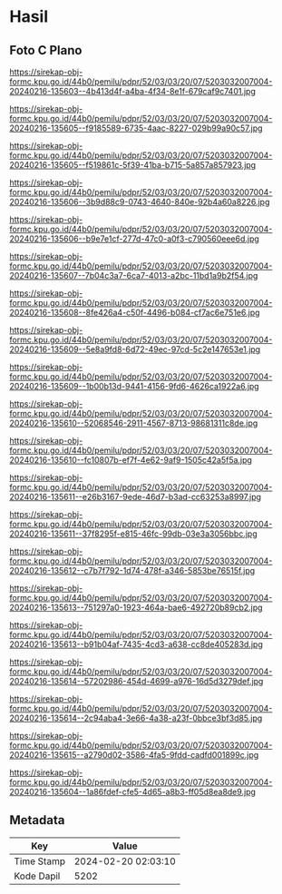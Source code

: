 # Hasil

## Foto C Plano

https://sirekap-obj-formc.kpu.go.id/44b0/pemilu/pdpr/52/03/03/20/07/5203032007004-20240216-135603--4b413d4f-a4ba-4f34-8e1f-679caf9c7401.jpg

https://sirekap-obj-formc.kpu.go.id/44b0/pemilu/pdpr/52/03/03/20/07/5203032007004-20240216-135605--f9185589-6735-4aac-8227-029b99a90c57.jpg

https://sirekap-obj-formc.kpu.go.id/44b0/pemilu/pdpr/52/03/03/20/07/5203032007004-20240216-135605--f519861c-5f39-41ba-b715-5a857a857923.jpg

https://sirekap-obj-formc.kpu.go.id/44b0/pemilu/pdpr/52/03/03/20/07/5203032007004-20240216-135606--3b9d88c9-0743-4640-840e-92b4a60a8226.jpg

https://sirekap-obj-formc.kpu.go.id/44b0/pemilu/pdpr/52/03/03/20/07/5203032007004-20240216-135606--b9e7e1cf-277d-47c0-a0f3-c790560eee6d.jpg

https://sirekap-obj-formc.kpu.go.id/44b0/pemilu/pdpr/52/03/03/20/07/5203032007004-20240216-135607--7b04c3a7-6ca7-4013-a2bc-11bd1a9b2f54.jpg

https://sirekap-obj-formc.kpu.go.id/44b0/pemilu/pdpr/52/03/03/20/07/5203032007004-20240216-135608--8fe426a4-c50f-4496-b084-cf7ac6e751e6.jpg

https://sirekap-obj-formc.kpu.go.id/44b0/pemilu/pdpr/52/03/03/20/07/5203032007004-20240216-135609--5e8a9fd8-6d72-49ec-97cd-5c2e147653e1.jpg

https://sirekap-obj-formc.kpu.go.id/44b0/pemilu/pdpr/52/03/03/20/07/5203032007004-20240216-135609--1b00b13d-9441-4156-9fd6-4626ca1922a6.jpg

https://sirekap-obj-formc.kpu.go.id/44b0/pemilu/pdpr/52/03/03/20/07/5203032007004-20240216-135610--52068546-2911-4567-8713-98681311c8de.jpg

https://sirekap-obj-formc.kpu.go.id/44b0/pemilu/pdpr/52/03/03/20/07/5203032007004-20240216-135610--fc10807b-ef7f-4e62-9af9-1505c42a5f5a.jpg

https://sirekap-obj-formc.kpu.go.id/44b0/pemilu/pdpr/52/03/03/20/07/5203032007004-20240216-135611--e26b3167-9ede-46d7-b3ad-cc63253a8997.jpg

https://sirekap-obj-formc.kpu.go.id/44b0/pemilu/pdpr/52/03/03/20/07/5203032007004-20240216-135611--37f8295f-e815-46fc-99db-03e3a3056bbc.jpg

https://sirekap-obj-formc.kpu.go.id/44b0/pemilu/pdpr/52/03/03/20/07/5203032007004-20240216-135612--c7b7f792-1d74-478f-a346-5853be76515f.jpg

https://sirekap-obj-formc.kpu.go.id/44b0/pemilu/pdpr/52/03/03/20/07/5203032007004-20240216-135613--751297a0-1923-464a-bae6-492720b89cb2.jpg

https://sirekap-obj-formc.kpu.go.id/44b0/pemilu/pdpr/52/03/03/20/07/5203032007004-20240216-135613--b91b04af-7435-4cd3-a638-cc8de405283d.jpg

https://sirekap-obj-formc.kpu.go.id/44b0/pemilu/pdpr/52/03/03/20/07/5203032007004-20240216-135614--57202986-454d-4699-a976-16d5d3279def.jpg

https://sirekap-obj-formc.kpu.go.id/44b0/pemilu/pdpr/52/03/03/20/07/5203032007004-20240216-135614--2c94aba4-3e66-4a38-a23f-0bbce3bf3d85.jpg

https://sirekap-obj-formc.kpu.go.id/44b0/pemilu/pdpr/52/03/03/20/07/5203032007004-20240216-135615--a2790d02-3586-4fa5-9fdd-cadfd001899c.jpg

https://sirekap-obj-formc.kpu.go.id/44b0/pemilu/pdpr/52/03/03/20/07/5203032007004-20240216-135604--1a86fdef-cfe5-4d65-a8b3-ff05d8ea8de9.jpg


## Metadata

| Key        | Value               |
| ---------- | ------------------- |
| Time Stamp | 2024-02-20 02:03:10 |
| Kode Dapil | 5202                |



